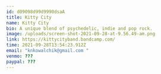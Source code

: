 ```yaml
---
id: d09098d99d9990dsaA
title: Kitty City
name: Kitty City
bio: A unique blend of psychedelic, indie and pop rock.
image: /uploads/screen-shot-2021-09-28-at-9.56.49-am.png
link: https://kittycityband.bandcamp.com/
time: 2021-09-28T13:54:23.912Z
email: "knkowalchik@gmail.com "
venmo: ???
paypal: ???
---
```

